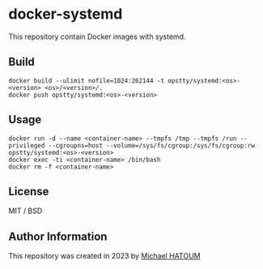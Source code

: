 # docker-systemd

This repository contain Docker images with systemd.

## Build

```console
docker build --ulimit nofile=1024:262144 -t opstty/systemd:<os>-<version> <os>/<version>/.
docker push opstty/systemd:<os>-<version>
```

## Usage

```console
docker run -d --name <container-name> --tmpfs /tmp --tmpfs /run --privileged --cgroupns=host --volume=/sys/fs/cgroup:/sys/fs/cgroup:rw opstty/systemd:<os>-<version>
docker exec -ti <container-name> /bin/bash
docker rm -f <container-name>
```

## License

MIT / BSD

## Author Information

This repository was created in 2023 by [Michael HATOUM](mailto:michael@opstty.com)
